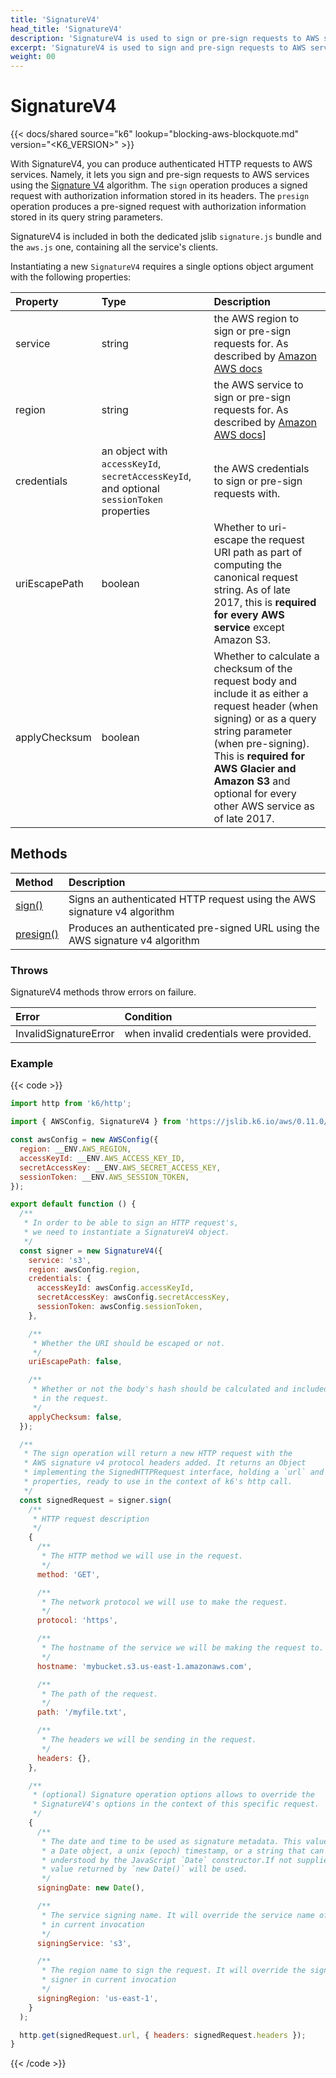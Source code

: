 ```yaml
---
title: 'SignatureV4'
head_title: 'SignatureV4'
description: 'SignatureV4 is used to sign or pre-sign requests to AWS services using the Signature V4 algorithm'
excerpt: 'SignatureV4 is used to sign and pre-sign requests to AWS services using the Signature V4 algorithm'
weight: 00
---
```


# SignatureV4

{{< docs/shared source="k6" lookup="blocking-aws-blockquote.md" version="<K6_VERSION>" >}}

With SignatureV4, you can produce authenticated HTTP requests to AWS services. Namely, it lets you sign and pre-sign requests to AWS services using the [Signature V4](https://docs.aws.amazon.com/general/latest/gr/signature-version-4.html) algorithm. The `sign` operation produces a signed request with authorization information stored in its headers.
The `presign` operation produces a pre-signed request with authorization information stored in its query string parameters.

SignatureV4 is included in both the dedicated jslib `signature.js` bundle and the `aws.js` one, containing all the service's clients.

Instantiating a new `SignatureV4` requires a single options object argument with the following properties:

| Property      | Type                                                                                      | Description                                                                                                                                                                                                                                                                  |
| :------------ | :---------------------------------------------------------------------------------------- | :--------------------------------------------------------------------------------------------------------------------------------------------------------------------------------------------------------------------------------------------------------------------------- |
| service       | string                                                                                    | the AWS region to sign or pre-sign requests for. As described by [Amazon AWS docs](https://docs.aws.amazon.com/general/latest/gr/rande.html)                                                                                                                                 |
| region        | string                                                                                    | the AWS service to sign or pre-sign requests for. As described by [Amazon AWS docs](https://aws.amazon.com/about-aws/global-infrastructure/regions_az/)]                                                                                                                     |
| credentials   | an object with `accessKeyId`, `secretAccessKeyId`, and optional `sessionToken` properties | the AWS credentials to sign or pre-sign requests with.                                                                                                                                                                                                                       |
| uriEscapePath | boolean                                                                                   | Whether to uri-escape the request URI path as part of computing the canonical request string. As of late 2017, this is **required for every AWS service** except Amazon S3.                                                                                                  |
| applyChecksum | boolean                                                                                   | Whether to calculate a checksum of the request body and include it as either a request header (when signing) or as a query string parameter (when pre-signing). This is **required for AWS Glacier and Amazon S3** and optional for every other AWS service as of late 2017. |

## Methods

<!-- vale off -->

| Method                                                                                             | Description                                                                   |
| :------------------------------------------------------------------------------------------------- | :---------------------------------------------------------------------------- |
| [sign()](https://grafana.com/docs/k6/<K6_VERSION>/javascript-api/jslib/aws/signaturev4/sign)       | Signs an authenticated HTTP request using the AWS signature v4 algorithm      |
| [presign()](https://grafana.com/docs/k6/<K6_VERSION>/javascript-api/jslib/aws/signaturev4/presign) | Produces an authenticated pre-signed URL using the AWS signature v4 algorithm |

<!-- vale on -->

### Throws

SignatureV4 methods throw errors on failure.

| Error                 | Condition                               |
| :-------------------- | :-------------------------------------- |
| InvalidSignatureError | when invalid credentials were provided. |

### Example

{{< code >}}

```javascript
import http from 'k6/http';

import { AWSConfig, SignatureV4 } from 'https://jslib.k6.io/aws/0.11.0/aws.js';

const awsConfig = new AWSConfig({
  region: __ENV.AWS_REGION,
  accessKeyId: __ENV.AWS_ACCESS_KEY_ID,
  secretAccessKey: __ENV.AWS_SECRET_ACCESS_KEY,
  sessionToken: __ENV.AWS_SESSION_TOKEN,
});

export default function () {
  /**
   * In order to be able to sign an HTTP request's,
   * we need to instantiate a SignatureV4 object.
   */
  const signer = new SignatureV4({
    service: 's3',
    region: awsConfig.region,
    credentials: {
      accessKeyId: awsConfig.accessKeyId,
      secretAccessKey: awsConfig.secretAccessKey,
      sessionToken: awsConfig.sessionToken,
    },

    /**
     * Whether the URI should be escaped or not.
     */
    uriEscapePath: false,

    /**
     * Whether or not the body's hash should be calculated and included
     * in the request.
     */
    applyChecksum: false,
  });

  /**
   * The sign operation will return a new HTTP request with the
   * AWS signature v4 protocol headers added. It returns an Object
   * implementing the SignedHTTPRequest interface, holding a `url` and a `headers`
   * properties, ready to use in the context of k6's http call.
   */
  const signedRequest = signer.sign(
    /**
     * HTTP request description
     */
    {
      /**
       * The HTTP method we will use in the request.
       */
      method: 'GET',

      /**
       * The network protocol we will use to make the request.
       */
      protocol: 'https',

      /**
       * The hostname of the service we will be making the request to.
       */
      hostname: 'mybucket.s3.us-east-1.amazonaws.com',

      /**
       * The path of the request.
       */
      path: '/myfile.txt',

      /**
       * The headers we will be sending in the request.
       */
      headers: {},
    },

    /**
     * (optional) Signature operation options allows to override the
     * SignatureV4's options in the context of this specific request.
     */
    {
      /**
       * The date and time to be used as signature metadata. This value should be
       * a Date object, a unix (epoch) timestamp, or a string that can be
       * understood by the JavaScript `Date` constructor.If not supplied, the
       * value returned by `new Date()` will be used.
       */
      signingDate: new Date(),

      /**
       * The service signing name. It will override the service name of the signer
       * in current invocation
       */
      signingService: 's3',

      /**
       * The region name to sign the request. It will override the signing region of the
       * signer in current invocation
       */
      signingRegion: 'us-east-1',
    }
  );

  http.get(signedRequest.url, { headers: signedRequest.headers });
}
```

{{< /code >}}
